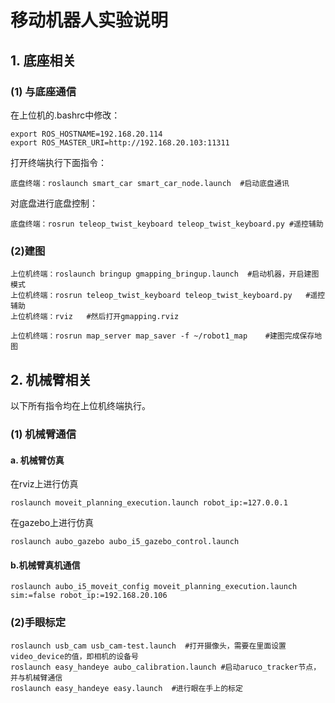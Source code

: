 # 移动机器人实验说明
## 1. 底座相关
### (1) 与底座通信

在上位机的.bashrc中修改：

```
export ROS_HOSTNAME=192.168.20.114
export ROS_MASTER_URI=http://192.168.20.103:11311
```
打开终端执行下面指令：

`底盘终端：roslaunch smart_car smart_car_node.launch  #启动底盘通讯`

对底盘进行底盘控制：

`底盘终端：rosrun teleop_twist_keyboard teleop_twist_keyboard.py #遥控辅助 `

### (2)建图

```
上位机终端：roslaunch bringup gmapping_bringup.launch  #启动机器，开启建图模式
上位机终端：rosrun teleop_twist_keyboard teleop_twist_keyboard.py   #遥控辅助
上位机终端：rviz   #然后打开gmapping.rviz

上位机终端：rosrun map_server map_saver -f ~/robot1_map    #建图完成保存地图
```

## 2. 机械臂相关

以下所有指令均在上位机终端执行。

### (1) 机械臂通信

#### a. 机械臂仿真

在rviz上进行仿真

`roslaunch moveit_planning_execution.launch robot_ip:=127.0.0.1`

在gazebo上进行仿真

`roslaunch aubo_gazebo aubo_i5_gazebo_control.launch`

#### b.机械臂真机通信

`roslaunch aubo_i5_moveit_config moveit_planning_execution.launch sim:=false robot_ip:=192.168.20.106`

### (2)手眼标定

```
roslaunch usb_cam usb_cam-test.launch  #打开摄像头，需要在里面设置video_device的值，即相机的设备号
roslaunch easy_handeye aubo_calibration.launch #启动aruco_tracker节点，并与机械臂通信
roslaunch easy_handeye easy.launch  #进行眼在手上的标定
```

